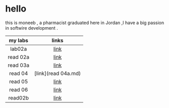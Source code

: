 # hello
 this is moneeb , a pharmacist graduated here in Jordan ,I have a big passion in softwire development .
 
 
 


|my labs   |      links               |    
|:--------:|:------------------------:|
| lab02a   |  [link](lab02a.md)       |
| read 02a | [link](read02a.md)       |
| read 03a |  [link](read03a.md)      |   
| read 04  |   [link](read 04a.md)    |
| read 05  | [link](read05.md)        |
| read 06  |[link](read06.md)         |
| read02b  |[link](read02b.md)         |
